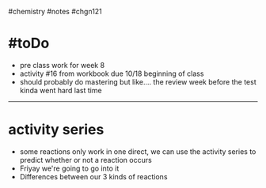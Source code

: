 #chemistry #notes #chgn121


# #toDo
- pre class work for week 8
- activity #16 from workbook due 10/18 beginning of class
- should probably do mastering but like.... the review week before the test kinda went hard last time


---
# activity series
- some reactions only work in one direct, we can use the activity series to predict whether or not a reaction occurs
- Friyay we're going to go into it
- Differences between our 3 kinds of reactions


